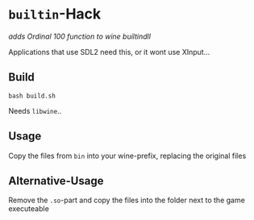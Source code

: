 `builtin`-Hack
=========

*adds Ordinal 100 function to wine builtindll*

Applications that use SDL2 need this, or it wont use XInput...

Build
---------
```
bash build.sh
```

Needs `libwine`..

Usage
---------
Copy the files from `bin` into your wine-prefix, replacing the original files

Alternative-Usage
---------
Remove the `.so`-part and copy the files into the folder next to the game executeable

